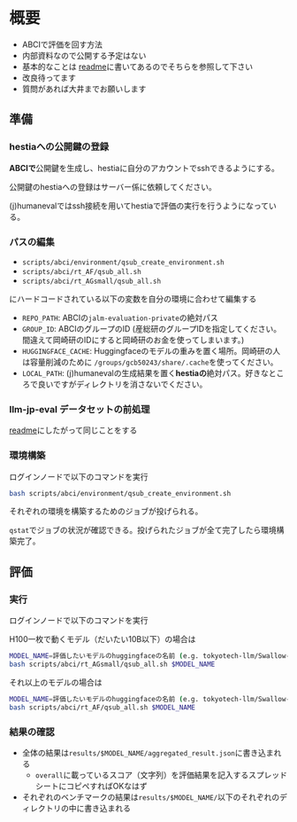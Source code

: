 # 概要

- ABCIで評価を回す方法
- 内部資料なので公開する予定はない
- 基本的なことは [readme](README.md)に書いてあるのでそちらを参照して下さい
- 改良待ってます
- 質問があれば大井までお願いします

## 準備

### hestiaへの公開鍵の登録

**ABCIで**公開鍵を生成し、hestiaに自分のアカウントでsshできるようにする。

公開鍵のhestiaへの登録はサーバー係に依頼してください。

(j)humanevalではssh接続を用いてhestiaで評価の実行を行うようになっている。

### パスの編集

- `scripts/abci/environment/qsub_create_environment.sh`
- `scripts/abci/rt_AF/qsub_all.sh`
- `scripts/abci/rt_AGsmall/qsub_all.sh`

にハードコードされている以下の変数を自分の環境に合わせて編集する

- `REPO_PATH`: ABCIの`jalm-evaluation-private`の絶対パス
- `GROUP_ID`: ABCIのグループのID (産総研のグループIDを指定してください。間違えて岡崎研のIDにすると岡崎研のお金を使ってしまいます。)
- `HUGGINGFACE_CACHE`: Huggingfaceのモデルの重みを置く場所。岡崎研の人は容量削減のために `/groups/gcb50243/share/.cache`を使ってください。
- `LOCAL_PATH`: (j)humanevalの生成結果を置く**hestiaの**絶対パス。好きなところで良いですがディレクトリを消さないでください。

### llm-jp-eval データセットの前処理

[readme](README.md)にしたがって同じことをする

### 環境構築

ログインノードで以下のコマンドを実行

```bash
bash scripts/abci/environment/qsub_create_environment.sh
```

それぞれの環境を構築するためのジョブが投げられる。

`qstat`でジョブの状況が確認できる。投げられたジョブが全て完了したら環境構築完了。

## 評価

### 実行

ログインノードで以下のコマンドを実行

H100一枚で動くモデル（だいたい10B以下）の場合は

```bash
MODEL_NAME=評価したいモデルのhuggingfaceの名前 (e.g. tokyotech-llm/Swallow-7b-instruct-v0.1)
bash scripts/abci/rt_AGsmall/qsub_all.sh $MODEL_NAME
```

それ以上のモデルの場合は

```bash
MODEL_NAME=評価したいモデルのhuggingfaceの名前 (e.g. tokyotech-llm/Swallow-70b-hf)
bash scripts/abci/rt_AF/qsub_all.sh $MODEL_NAME
```

### 結果の確認

- 全体の結果は`results/$MODEL_NAME/aggregated_result.json`に書き込まれる
  - `overall`に載っているスコア（文字列）を評価結果を記入するスプレッドシートにコピペすればOKなはず
- それぞれのベンチマークの結果は`results/$MODEL_NAME/`以下のそれぞれのディレクトリの中に書き込まれる
